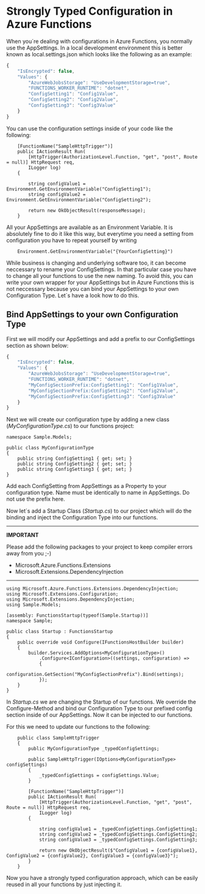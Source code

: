 # Strongly Typed Configuration in Azure Functions

When you´re dealing with configurations in Azure Functions, you normally use the AppSettings. In a local development environment this is better known as local.settings.json which looks like the following as an example:

```JavaScript
{
    "IsEncrypted": false,
    "Values": {
        "AzureWebJobsStorage": "UseDevelopmentStorage=true",
        "FUNCTIONS_WORKER_RUNTIME": "dotnet",
        "ConfigSetting1": "Config1Value",
        "ConfigSetting2": "Config2Value",
        "ConfigSetting3": "Config3Value"
    }
}
```

You can use the configuration settings inside of your code like the following:

```CSharp
    [FunctionName("SampleHttpTrigger")]
    public IActionResult Run(
        [HttpTrigger(AuthorizationLevel.Function, "get", "post", Route = null)] HttpRequest req,
        ILogger log)
    {

        string configValue1 = Environment.GetEnvironmentVariable("ConfigSetting1");
        string configValue2 = Environment.GetEnvironmentVariable("ConfigSetting2");    
        
        return new OkObjectResult(responseMessage);
    }
```

All your AppSettings are available as an Environment Variable. It is absolutely fine to do it like this way, but everytime you need a setting from configuration you have to repeat yourself by writing

```CSharp
    Environment.GetEnvironmentVariable("{YourConfigSetting}")
```
While business is changing and underlying software too, it can become neccessary to rename your ConfigSettings. In that particular case you have to change all your functions to use the new naming. To avoid this, you can write your own wrapper for your AppSettings but in Azure Functions this is not neccessary because you can bind your AppSettings to your own Configuration Type. Let´s have a look how to do this.

## Bind AppSettings to your own Configuration Type

First we will modify our AppSettings and add a prefix to our ConfigSettings section as shown below:

```JavaScript
{
    "IsEncrypted": false,
    "Values": {
        "AzureWebJobsStorage": "UseDevelopmentStorage=true",
        "FUNCTIONS_WORKER_RUNTIME": "dotnet",
        "MyConfigSectionPrefix:ConfigSetting1": "Config1Value",
        "MyConfigSectionPrefix:ConfigSetting2": "Config2Value",
        "MyConfigSectionPrefix:ConfigSetting3": "Config3Value"
    }
}
```

Next we will create our configuration type by adding a new class (_MyConfigurationType.cs_) to our functions project:

```CSharp
namespace Sample.Models;

public class MyConfigurationType
{
    public string ConfigSetting1 { get; set; }
    public string ConfigSetting2 { get; set; }
    public string ConfigSetting3 { get; set; }
}

```

Add each ConfigSetting from AppSettings as a Property to your configuration type. Name must be identically to name in AppSettings. Do not use the prefix here.

Now let´s add a Startup Class (_Startup.cs_) to our project which will do the binding and inject the Configuration Type into our functions.

---
**IMPORTANT**

Please add the following packages to your project to keep compiler errors away from you ;-)

- Microsoft.Azure.Functions.Extensions
- Microsoft.Extensions.DependencyInjection

---

```CSharp
using Microsoft.Azure.Functions.Extensions.DependencyInjection;
using Microsoft.Extensions.Configuration;
using Microsoft.Extensions.DependencyInjection;
using Sample.Models;

[assembly: FunctionsStartup(typeof(Sample.Startup))]
namespace Sample;

public class Startup : FunctionsStartup
{
    public override void Configure(IFunctionsHostBuilder builder)
    {
        builder.Services.AddOptions<MyConfigurationType>()
            .Configure<IConfiguration>((settings, configuration) => 
            {
                configuration.GetSection("MyConfigSectionPrefix").Bind(settings);
            });
    }
}
```

In _Startup.cs_ we are changing the Startup of our functions. We override the Configure-Method and bind our Configuration Type to our prefixed config section inside of our AppSettings.  Now it can be injected to our functions.

For this we need to update our functions to the following:

```CSharp
    public class SampleHttpTrigger
    {
        public MyConfigurationType _typedConfigSettings;

        public SampleHttpTrigger(IOptions<MyConfigurationType> configSettings)
        {
            _typedConfigSettings = configSettings.Value;
        }

        [FunctionName("SampleHttpTrigger")]
        public IActionResult Run(
            [HttpTrigger(AuthorizationLevel.Function, "get", "post", Route = null)] HttpRequest req,
            ILogger log)
        {

            string configValue1 = _typedConfigSettings.ConfigSetting1;
            string configValue2 = _typedConfigSettings.ConfigSetting2;    
            string configValue3 = _typedConfigSettings.ConfigSetting3;  

            return new OkObjectResult($"ConfigValue1 = {configValue1}, ConfigValue2 = {configValue2}, ConfigValue3 = {configValue3}");
        }
    }
```

Now you have a strongly typed configuration approach, which can be easily reused in all your functions by just injecting it.

